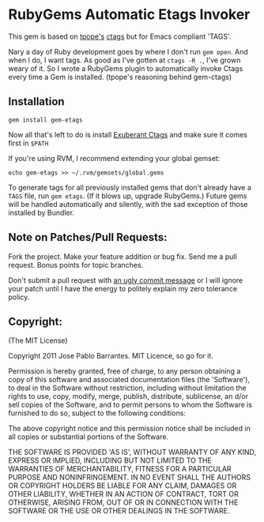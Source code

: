 RubyGems Automatic Etags Invoker
================================

This gem is based on [tpope's](https://github.com/tpope)
 [ctags](https://github.com/tpope/gem-ctags) but for Emacs compliant
'TAGS'.

Nary a day of Ruby development goes by where I don't run `gem open`.
And when I do, I want tags.  As good as I've gotten at `ctags -R .`,
I've grown weary of it.  So I wrote a RubyGems plugin to automatically
invoke Ctags every time a Gem is installed. (tpope's reasoning behind
gem-ctags)

Installation
------------

    gem install gem-etags

Now all that's left to do is install [Exuberant
Ctags](http://ctags.sourceforge.net/) and make sure it comes first in
`$PATH`

If you're using RVM, I recommend extending your global gemset:

    echo gem-etags >> ~/.rvm/gemsets/global.gems

To generate tags for all previously installed gems that don't already
have a `TAGS` file, run `gem etags`.  (If it blows up, upgrade
RubyGems.)  Future gems will be handled automatically and silently, with
the sad exception of those installed by Bundler.

## Note on Patches/Pull Requests:

Fork the project.
Make your feature addition or bug fix.
Send me a pull request. Bonus points for topic branches.

Don't submit a pull request with [an ugly commit
message](http://stopwritingramblingcommitmessages.com) or I will ignore
your patch until I have the energy to politely explain my zero tolerance
policy.

## Copyright:

(The MIT License)

Copyright 2011 Jose Pablo Barrantes. MIT Licence, so go for it.

Permission is hereby granted, free of charge, to any person obtaining
a copy of this software and associated documentation files (the
'Software'), to deal in the Software without restriction, including
without limitation the rights to use, copy, modify, merge, publish,
distribute, sublicense, an d/or sell copies of the Software, and to
permit persons to whom the Software is furnished to do so, subject to
the following conditions:

The above copyright notice and this permission notice shall be
included in all copies or substantial portions of the Software.

THE SOFTWARE IS PROVIDED 'AS IS', WITHOUT WARRANTY OF ANY KIND,
EXPRESS OR IMPLIED, INCLUDING BUT NOT LIMITED TO THE WARRANTIES OF
MERCHANTABILITY, FITNESS FOR A PARTICULAR PURPOSE AND NONINFRINGEMENT.
IN NO EVENT SHALL THE AUTHORS OR COPYRIGHT HOLDERS BE LIABLE FOR ANY
CLAIM, DAMAGES OR OTHER LIABILITY, WHETHER IN AN ACTION OF CONTRACT,
TORT OR OTHERWISE, ARISING FROM, OUT OF OR IN CONNECTION WITH THE
SOFTWARE OR THE USE OR OTHER DEALINGS IN THE SOFTWARE.
